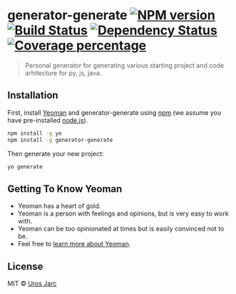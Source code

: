 # generator-generate [![NPM version][npm-image]][npm-url] [![Build Status][travis-image]][travis-url] [![Dependency Status][daviddm-image]][daviddm-url] [![Coverage percentage][coveralls-image]][coveralls-url]
> Personal generator for generating various starting project and code arhitecture for py, js, java.

## Installation

First, install [Yeoman](http://yeoman.io) and generator-generate using [npm](https://www.npmjs.com/) (we assume you have pre-installed [node.js](https://nodejs.org/)).

```bash
npm install -g yo
npm install -g generator-generate
```

Then generate your new project:

```bash
yo generate
```

## Getting To Know Yeoman

 * Yeoman has a heart of gold.
 * Yeoman is a person with feelings and opinions, but is very easy to work with.
 * Yeoman can be too opinionated at times but is easily convinced not to be.
 * Feel free to [learn more about Yeoman](http://yeoman.io/).

## License

MIT © [Uros Jarc](https://github.com/urosjarc)


[npm-image]: https://badge.fury.io/js/generator-generate.svg
[npm-url]: https://npmjs.org/package/generator-generate
[travis-image]: https://travis-ci.org/urosjarc/generator-generate.svg?branch=master
[travis-url]: https://travis-ci.org/urosjarc/generator-generate
[daviddm-image]: https://david-dm.org/urosjarc/generator-generate.svg?theme=shields.io
[daviddm-url]: https://david-dm.org/urosjarc/generator-generate
[coveralls-image]: https://coveralls.io/repos/urosjarc/generator-generate/badge.svg
[coveralls-url]: https://coveralls.io/r/urosjarc/generator-generate
